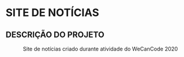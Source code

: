 # SITE DE NOTÍCIAS

## DESCRIÇÃO DO PROJETO

<p align="center">Site de notícias criado durante atividade do WeCanCode 2020</p>
